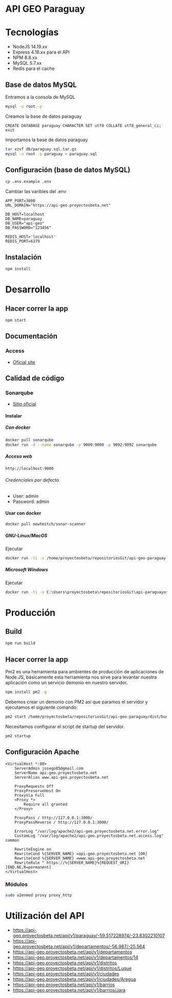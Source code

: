 # API GEO Paraguay

# Tecnologías

- NodeJS 14.19.xx
- Express 4.18.xx para el API
- NPM 8.8.xx
- MySQL 5.7.xx
- Redis para el cache  

## Base de datos MySQL

Entramos a la consola de MySQL

```bash
mysql -u root -p
```

Creamos la base de datos paraguay

```
CREATE DATABASE paraguay CHARACTER SET utf8 COLLATE utf8_general_ci;
exit
```

Importamos la base de datos paraguay

```bash
tar xzvf db/paraguay.sql.tar.gz
mysql -u root -p paraguay < paraguay.sql
```

## Configuración (base de datos MySQL)

```bash
cp .env.example .env
```

Cambiar las varibles del .env

```
APP_PORT=3000
URL_DOMAIN="https://api-geo.proyectosbeta.net"
    
DB_HOST=localhost
DB_NAME=paraguay
DB_USER="api-geo"
DB_PASSWORD="123456"

REDIS_HOST='localhost'
REDIS_PORT=6379
```

## Instalación

```bash
npm install
```

# Desarrollo

## Hacer correr la app

```bash
npm start 
```

## Documentación

### Access

- [Oficial site](https://api-geo.proyectosbeta.net/api-docs)

## Calidad de código

### Sonarqube

- [Sitio oficial](https://www.sonarqube.org/)

#### Instalar

##### Con docker

```bash
docker pull sonarqube
docker run -d --name sonarqube -p 9000:9000 -p 9092:9092 sonarqube
```

##### Acceso web

```
http://localhost:9000
```

###### Credenciales por defecto

- User: admin
- Password: admin

#### Usar con docker

```bash
docker pull newtmitch/sonar-scanner

```

##### GNU-Linux/MacOS

Ejecutar

```bash
docker run -ti -v /home/proyectosbeta/repositoriosGit/api-geo-paraguay:/usr/src --link sonarqube newtmitch/sonar-scanner
```

##### Microsoft Windows

Ejecutar

```bash
docker run -ti -v C:\Users\proyectosbeta\repositoriosGit\api-paraguayos:/usr/src --link sonarqube newtmitch/sonar-scanner
```

# Producción

## Build

```bash
npm run build
```

## Hacer correr la app
Pm2 es una herramienta para ambientes de producción de aplicaciones de Node.JS, básicamente esta herramienta nos sirve para levantar nuestra aplicación como un servicio demonio en nuestro servidor.
    
```bash
npm install pm2 -g
```

Debemos crear un demonio con PM2 así que paramos el servidor y ejecutamos el siguiente comando:

```bash    
pm2 start /home/proyectosbeta/repositoriosGit/api-geo-paraguay/dist/bundle.js --name api-geo-paraguay
```

Necesitamos configurar el script de startup del servidor.

```bash
pm2 startup
```

## Configuración Apache

```
<VirtualHost *:80>
    ServerAdmin josego85@gmail.com
    ServerName api-geo.proyectosbeta.net
    ServerAlias www.api-geo.proyectosbeta.net

    ProxyRequests Off
    ProxyPreserveHost On
    ProxyVia Full
    <Proxy *>
        Require all granted
    </Proxy>

    ProxyPass / http://127.0.0.1:3000/
    ProxyPassReverse / http://127.0.0.1:3000/

    ErrorLog "/var/log/apache2/api-geo.proyectosbeta.net.error.log"
    CustomLog "/var/log/apache2/api-geo.proyectosbeta.net.access.log" common

    RewriteEngine on
    RewriteCond %{SERVER_NAME} =api-geo.proyectosbeta.net [OR]
    RewriteCond %{SERVER_NAME} =www.api-geo.proyectosbeta.net
    RewriteRule ^ https://%{SERVER_NAME}%{REQUEST_URI} [END,NE,R=permanent]
</VirtualHost>
```

### Módulos

```bash
sudo a2enmod proxy proxy_http 
```


# Utilización del API
* https://api-geo.proyectosbeta.net/api/v1/paraguay/-59.517228974/-23.8302210107
* https://api-geo.proyectosbeta.net/api/v1/departamentos/-56.987/-25.564
* https://api-geo.proyectosbeta.net/api/v1/departamentos
* https://api-geo.proyectosbeta.net/api/v1/departamentos/14
* https://api-geo.proyectosbeta.net/api/v1/distritos
* https://api-geo.proyectosbeta.net/api/v1/distritos/Luque
* https://api-geo.proyectosbeta.net/api/v1/ciudades
* https://api-geo.proyectosbeta.net/api/v1/ciudades/Aregua
* https://api-geo.proyectosbeta.net/api/v1/barrios
* https://api-geo.proyectosbeta.net/api/v1/barrios/Jara
